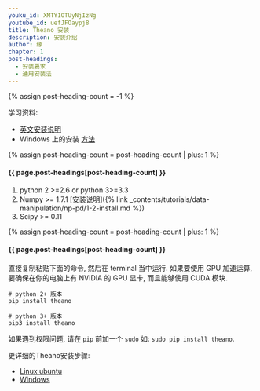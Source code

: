 ```yaml
---
youku_id: XMTY1OTUyNjIzNg
youtube_id: uefJFOaypj8
title: Theano 安装
description: 安装介绍
author: 缘
chapter: 1
post-headings:
  - 安装要求
  - 通用安装法
---
```

{% assign post-heading-count = -1 %}

学习资料:
  * [英文安装说明](https://github.com/MorvanZhou/tutorials/blob/master/theanoTUT/theano2_install.py)
  * Windows 上的安装 [方法](http://deeplearning.net/software/theano/install_windows.html#install-windows)

{% assign post-heading-count = post-heading-count | plus: 1 %}
<h4 class="tut-h4-pad" id="{{ page.post-headings[post-heading-count] }}">{{ page.post-headings[post-heading-count] }}</h4>


1. python 2 >=2.6 or python 3>=3.3
2. Numpy >= 1.7.1  [安装说明]({% link _contents/tutorials/data-manipulation/np-pd/1-2-install.md %})
3. Scipy >= 0.11


{% assign post-heading-count = post-heading-count | plus: 1 %}
<h4 class="tut-h4-pad" id="{{ page.post-headings[post-heading-count] }}">{{ page.post-headings[post-heading-count] }}</h4>


直接复制粘贴下面的命令, 然后在 terminal 当中运行. 如果要使用 GPU 加速运算, 要确保在你的电脑上有 NVIDIA 的 GPU 显卡, 而且能够使用 CUDA 模块.

```shell
# python 2+ 版本
pip install theano

# python 3+ 版本
pip3 install theano
```

如果遇到权限问题, 请在 `pip` 前加一个 `sudo` 如: `sudo pip install theano`.

更详细的Theano安装步骤:

* [Linux ubuntu](http://deeplearning.net/software/theano/install_ubuntu.html#install-ubuntu)
* [Windows](http://deeplearning.net/software/theano/install_windows.html#install-windows)





